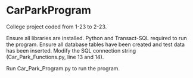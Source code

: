 # CarParkProgram
College project coded from 1-23 to 2-23.

Ensure all libraries are installed.
Python and Transact-SQL required to run the program.
Ensure all database tables have been created and test data has been inserted.
Modify the SQL connection string (Car_Park_Functions.py, line 13 and 14).

Run Car_Park_Program.py to run the program.
